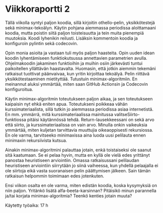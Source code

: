 # Viikkoraportti 2

Tällä viikolla syntyi paljon koodia, sillä kirjoitin othello-pelin, yksikkötestejä sekä minimax-tekoälyn.
Käytin pohjana aiemmassa periodissa aloittamaani koodia, mutta poistin siitä paljon toisteisuutta ja tein muita pienempiä muutoksia.
Koodi lyhenikin reilusti. Lisäksin kommentoin koodia ja konfiguroin pylintin sekä codecovin.

Opin monia asioita ja vastaan tuli myös paljon haasteita.
Opin uuden idean koodin lyhentämiseen funktiokutsussa annettavien parametrien avulla.
Ohjelmakoodin jakaminen funktioihin ja muihin osiin järkevästi tuntui paikoitellen yllättävän haastavalta.
Huomasin, että jotkin aiemmin tekemäni ratkaisut tuottivat päänvaivaa, kun yritin kirjoittaa tekoälyä.
Pelin riittävä yksikkötestaaminen mietityttää. Tutustuin minimax-algoritmiin.
En meinannut aluksi ymmärtää, miten saan GitHub Actionsin ja Codecovin konfiguroitua.

Käytin minimax-algoritmin toteutukseen paljon aikaa, ja sen toteutukseen kaipaisin nyt ehkä eniten apua.
Toteutukseni poikkeaa vähän kurssimateriaalista, sillä tutkin jo aiemmassa periodissa asiaa internetistä.
En mm. ymmärrä, mitä kurssimateriaalissa mainitussa valitseSiirto-funktiossa pitäisi käytännössä tehdä.
Return-lausekkeessani on sekä arvo että siirto, ja kurssimateriaalissa on vain arvo.
Minulla onkin vaikeuksia ymmärtää, miten kuljetan tarvittavia muuttujia oikeaoppisesti rekursiossa.
En ole varma, tarvitseeko minimaxissa aina luoda uusi pelilauta ennen minimaxin rekursiivista kutsua.

Ainakin minimax-algoritmini palauttaa jotain, enkä toistaiseksi ole saanut sitä kaatumaan.
Se ei pelaa hyvin, mutta en kyllä ole vielä edes yrittänyt panostaa heuristiseen arviointiin.
Omassa ratkaisussani pelilaudan heuristiseen arviointiin siirrytään jo siinä vaiheessa, 
kun yhdellä pelaajalla ei ole siirtoja eikä vasta suoranaisen pelin päättymisen jälkeen.
Sain tämän ratkaisun helpommin toimimaan edes jotenkuten.

Ensi viikon osalta en ole varma, miten edistän koodia, koska kysymyksiä on niin paljon. Yritänkö lisätä alfa-beeta-karsinnan?
Pitäisikö minun parannella ja/tai korjata minimax-algoritmia? Teenkö kenties jotain muuta?

Käytetty työaika: 17 h
